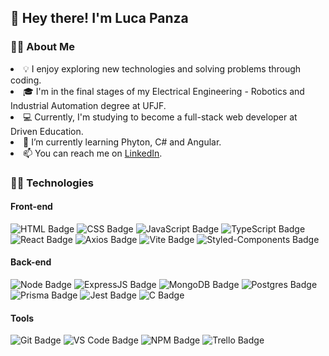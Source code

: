 ## 👋 **Hey there! I'm Luca Panza** 

###  🙋‍♂️ **About Me**
<li> 💡 I enjoy exploring new technologies and solving problems through coding.
<li> 🎓 I'm in the final stages of my Electrical Engineering - Robotics and Industrial Automation degree at UFJF.
<li> 💻 Currently, I'm studying to become a full-stack web developer at Driven Education.
<li> 🌱 I’m currently learning Phyton, C# and Angular.
<li> 📫 You can reach me on <a href="https://www.linkedin.com/in/luca-rodrigues-panza/" target="_blank">LinkedIn</a>.
  
### 👨‍💻 **Technologies**

#### **Front-end**
![HTML Badge](https://img.shields.io/badge/HTML5-E34F26?style=for-the-badge&logo=html5&logoColor=white)
![CSS Badge](https://img.shields.io/badge/CSS3-1572B6?style=for-the-badge&logo=css3&logoColor=white)
![JavaScript Badge](https://img.shields.io/badge/JavaScript-323330?style=for-the-badge&logo=javascript&logoColor=F7DF1E)
![TypeScript Badge](https://img.shields.io/badge/typescript-%23007ACC.svg?style=for-the-badge&logo=typescript&logoColor=white)
![React Badge](https://img.shields.io/badge/React-20232A?style=for-the-badge&logo=react&logoColor=61DAFB)
![Axios Badge](https://img.shields.io/badge/Axios-5A29E4?style=for-the-badge&logo=axios&logoColor=fff)
![Vite Badge](https://img.shields.io/badge/Vite-B73BFE?style=for-the-badge&logo=vite&logoColor=FFD62E)
![Styled-Components Badge](https://img.shields.io/badge/styled--components-DB7093?style=for-the-badge&logo=styled-components&logoColor=white)

#### **Back-end**
![Node Badge](https://img.shields.io/badge/Node.js-339933?style=for-the-badge&logo=nodedotjs&logoColor=white)
![ExpressJS Badge](https://img.shields.io/badge/Express.js-000000?style=for-the-badge&logo=express&logoColor=white)
![MongoDB Badge](https://img.shields.io/badge/MongoDB-4EA94B?style=for-the-badge&logo=mongodb&logoColor=white)
![Postgres Badge](https://img.shields.io/badge/postgres-%23316192.svg?style=for-the-badge&logo=postgresql&logoColor=white)
![Prisma Badge](https://img.shields.io/badge/Prisma-3982CE?style=for-the-badge&logo=Prisma&logoColor=white)
![Jest Badge](https://img.shields.io/badge/-jest-%23C21325?style=for-the-badge&logo=jest&logoColor=white)
![C Badge](https://img.shields.io/badge/C-00599C?style=for-the-badge&logo=c&logoColor=white)

#### **Tools**
![Git Badge](https://img.shields.io/badge/Git-F05032?style=for-the-badge&logo=git&logoColor=white)
![VS Code Badge](https://img.shields.io/badge/VS_Code-0078D4?style=for-the-badge&logo=visual%20studio%20code&logoColor=white)
![NPM Badge](https://img.shields.io/badge/NPM-FFF?style=for-the-badge&logo=npm)
![Trello Badge](https://img.shields.io/badge/Trello-0079BF?style=for-the-badge&logo=trello&logoColor=white)

